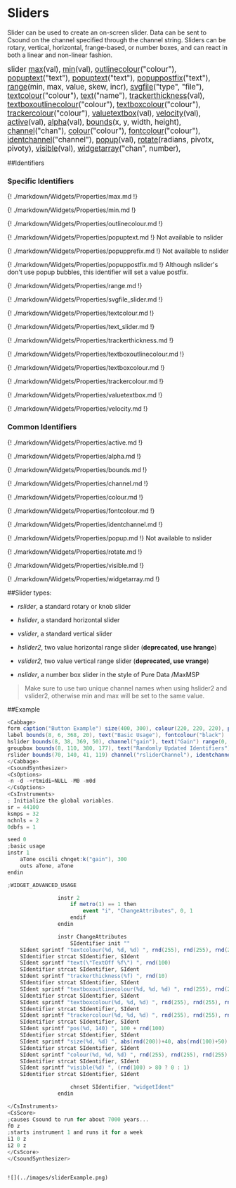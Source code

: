# Sliders

Slider can be used to create an on-screen slider. Data can be sent to Csound on the channel specified through the channel string. Sliders can be rotary, vertical, horizontal, frange-based, or number boxes, and can react in both a linear and non-linear fashion. 

<big></pre>
slider [max](#max)(val), 
[min](#min)(val), 
[outlinecolour](#outlinecolour)("colour"), 
[popuptext](#popuptext)("text"), 
[popuptext](#popupprefix)("text"), 
[popuppostfix](#popuppostfix)("text"), 
[range](#range)(min, max, value, skew, incr), 
[svgfile](#svgfile_slider)("type", "file"), 
[textcolour](#textcolour)("colour"), 
[text](#text_slider)("name"), 
[trackerthickness](#trackerthickness)(val), 
[textboxoutlinecolour](#textboxoutlinecolour)("colour"), 
[textboxcolour](#textboxcolour)("colour"), 
[trackercolour](#trackercolour)("colour"), 
[valuetextbox](#valuetextbox)(val), 
[velocity](#velocity)(val), 
[active](#active)(val), 
[alpha](#alpha)(val), 
[bounds](#bounds)(x, y, width, height), 
[channel](#channel)("chan"), 
[colour](#colour)("colour"), 
[fontcolour](#fontcolour)("colour"), 
[identchannel](#identchannel)("channel"), 
[popup](#popup)(val), 
[rotate](#rotate)(radians, pivotx, pivoty), 
[visible](#visible)(val), 
[widgetarray](#widgetarray)("chan", number), 

</pre></big>

<!--(End of syntax)/-->

##Identifiers
### Specific Identifiers

{! ./markdown/Widgets/Properties/max.md !}  

{! ./markdown/Widgets/Properties/min.md !}  

{! ./markdown/Widgets/Properties/outlinecolour.md !}  

{! ./markdown/Widgets/Properties/popuptext.md !} Not available to nslider 

{! ./markdown/Widgets/Properties/popupprefix.md !} Not available to nslider 

{! ./markdown/Widgets/Properties/popuppostfix.md !} Although nslider's don't use popup bubbles, this identifier will set a value postfix. 

{! ./markdown/Widgets/Properties/range.md !}   

{! ./markdown/Widgets/Properties/svgfile_slider.md !}   

{! ./markdown/Widgets/Properties/textcolour.md !}   

{! ./markdown/Widgets/Properties/text_slider.md !} 

{! ./markdown/Widgets/Properties/trackerthickness.md !} 

{! ./markdown/Widgets/Properties/textboxoutlinecolour.md !}  

{! ./markdown/Widgets/Properties/textboxcolour.md !}  

{! ./markdown/Widgets/Properties/trackercolour.md !} 

{! ./markdown/Widgets/Properties/valuetextbox.md !} 

{! ./markdown/Widgets/Properties/velocity.md !} 

### Common Identifiers

{! ./markdown/Widgets/Properties/active.md  !}

{! ./markdown/Widgets/Properties/alpha.md !} 

{! ./markdown/Widgets/Properties/bounds.md !}  

{! ./markdown/Widgets/Properties/channel.md !}  

{! ./markdown/Widgets/Properties/colour.md !} 

{! ./markdown/Widgets/Properties/fontcolour.md !} 

{! ./markdown/Widgets/Properties/identchannel.md  !}

{! ./markdown/Widgets/Properties/popup.md !} Not available to nslider 

{! ./markdown/Widgets/Properties/rotate.md  !}

{! ./markdown/Widgets/Properties/visible.md  !}

{! ./markdown/Widgets/Properties/widgetarray.md !} 

<!--(End of identifiers)/-->

##Slider types:

* *rslider*, a standard rotary or knob slider

* *hslider*, a standard horizontal slider

* *vslider*, a standard vertical slider

* *hslider2*, two value horizontal range slider (**deprecated, use hrange**)

* *vslider2*, two value vertical range slider (**deprecated, use vrange**)

* *nslider*, a number box slider in the style of Pure Data /MaxMSP


>Make sure to use two unique channel names when using hslider2 and vslider2, otherwise min and max will be set to the same value. 

##Example

```csharp
<Cabbage>
form caption("Button Example") size(400, 300), colour(220, 220, 220), pluginID("def1")
label bounds(8, 6, 368, 20), text("Basic Usage"), fontcolour("black")
hslider bounds(8, 38, 369, 50), channel("gain"), text("Gain") range(0, 1, 0, 1, 0.001) fontcolour(91, 46, 46, 255) textcolour(29, 29, 29, 255)
groupbox bounds(8, 110, 380, 177), text("Randomly Updated Identifiers")
rslider bounds(70, 140, 41, 119) channel("rsliderChannel"), identchannel("widgetIdent"), range(0, 1, 0, 1, 0.001) 
</Cabbage>
<CsoundSynthesizer>
<CsOptions>
-n -d -+rtmidi=NULL -M0 -m0d 
</CsOptions>
<CsInstruments>
; Initialize the global variables. 
sr = 44100
ksmps = 32
nchnls = 2
0dbfs = 1

seed 0 
;basic usage
instr 1
    aTone oscili chnget:k("gain"), 300
    outs aTone, aTone    
endin

;WIDGET_ADVANCED_USAGE

                instr 2
                    if metro(1) == 1 then
                        event "i", "ChangeAttributes", 0, 1
                    endif
                endin

                instr ChangeAttributes
                    SIdentifier init ""
    SIdent sprintf "textcolour(%d, %d, %d) ", rnd(255), rnd(255), rnd(255)
    SIdentifier strcat SIdentifier, SIdent  
    SIdent sprintf "text(\"TextOff %f\") ", rnd(100)
    SIdentifier strcat SIdentifier, SIdent
    SIdent sprintf "trackerthickness(%f) ", rnd(10)
    SIdentifier strcat SIdentifier, SIdent
    SIdent sprintf "textboxoutlinecolour(%d, %d, %d) ", rnd(255), rnd(255), rnd(255)
    SIdentifier strcat SIdentifier, SIdent  
    SIdent sprintf "textboxcolour(%d, %d, %d) ", rnd(255), rnd(255), rnd(255)
    SIdentifier strcat SIdentifier, SIdent  
    SIdent sprintf "trackercolour(%d, %d, %d) ", rnd(255), rnd(255), rnd(255)
    SIdentifier strcat SIdentifier, SIdent  
    SIdent sprintf "pos(%d, 140) ", 100 + rnd(100)
    SIdentifier strcat SIdentifier, SIdent
    SIdent sprintf "size(%d, %d) ", abs(rnd(200))+40, abs(rnd(100)+50)
    SIdentifier strcat SIdentifier, SIdent
    SIdent sprintf "colour(%d, %d, %d) ", rnd(255), rnd(255), rnd(255)
    SIdentifier strcat SIdentifier, SIdent  
    SIdent sprintf "visible(%d) ", (rnd(100) > 80 ? 0 : 1)
    SIdentifier strcat SIdentifier, SIdent

                    chnset SIdentifier, "widgetIdent"           
                endin

</CsInstruments>
<CsScore>
;causes Csound to run for about 7000 years...
f0 z
;starts instrument 1 and runs it for a week
i1 0 z
i2 0 z
</CsScore>
</CsoundSynthesizer>
```
```

![](../images/sliderExample.png)
